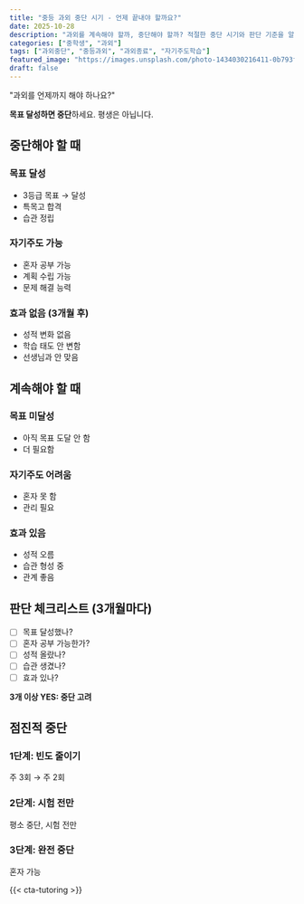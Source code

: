 ```yaml
---
title: "중등 과외 중단 시기 - 언제 끝내야 할까요?"
date: 2025-10-28
description: "과외를 계속해야 할까, 중단해야 할까? 적절한 중단 시기와 판단 기준을 알려드립니다."
categories: ["중학생", "과외"]
tags: ["과외중단", "중등과외", "과외종료", "자기주도학습"]
featured_image: "https://images.unsplash.com/photo-1434030216411-0b793f4b4173?w=1200&h=630&fit=crop"
draft: false
---
```


"과외를 언제까지 해야 하나요?"

**목표 달성하면 중단**하세요. 평생은 아닙니다.

## 중단해야 할 때

### 목표 달성
- 3등급 목표 → 달성
- 특목고 합격
- 습관 정립

### 자기주도 가능
- 혼자 공부 가능
- 계획 수립 가능
- 문제 해결 능력

### 효과 없음 (3개월 후)
- 성적 변화 없음
- 학습 태도 안 변함
- 선생님과 안 맞음

## 계속해야 할 때

### 목표 미달성
- 아직 목표 도달 안 함
- 더 필요함

### 자기주도 어려움
- 혼자 못 함
- 관리 필요

### 효과 있음
- 성적 오름
- 습관 형성 중
- 관계 좋음

## 판단 체크리스트 (3개월마다)

- [ ] 목표 달성했나?
- [ ] 혼자 공부 가능한가?
- [ ] 성적 올랐나?
- [ ] 습관 생겼나?
- [ ] 효과 있나?

**3개 이상 YES: 중단 고려**

## 점진적 중단

### 1단계: 빈도 줄이기
주 3회 → 주 2회

### 2단계: 시험 전만
평소 중단, 시험 전만

### 3단계: 완전 중단
혼자 가능

{{< cta-tutoring >}}
